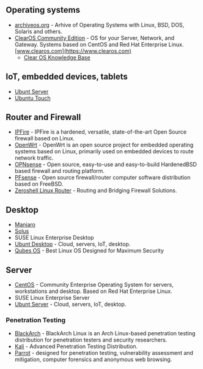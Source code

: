 
## Operating systems

- [archiveos.org](https://archiveos.org) - Arhive of Operating Systems with Linux, BSD, DOS, Solaris and others.
- [ClearOS Community Edition](https://www.clearos.com/clearfoundation/software/clearos-downloads) - OS for your Server, Network, and Gateway. Systems based on CentOS and Red Hat Enterprise Linux. [www.clearos.com](https://www.clearos.com)
  - [Clear OS Knowledge Base](https://documentation.clearos.com/index:kb)

## IoT, embedded devices, tablets
- [Ubunt Server](https://ubuntu.com)
- [Ubuntu Touch](https://ubuntu-touch.io/get-ubuntu-touch)

## Router and Firewall
- [IPFire](https://www.ipfire.org/) - IPFire is a hardened, versatile, state-of-the-art Open Source firewall based on Linux.
- [OpenWrt](https://openwrt.org/) - OpenWrt is an open source project for embedded operating systems based on Linux, primarily used on embedded devices to route network traffic.
- [OPNsense](https://opnsense.org/) - Open source, easy-to-use and easy-to-build HardenedBSD based firewall and routing platform. 
- [PFsense](https://www.pfsense.org) - Open source firewall/router computer software distribution based on FreeBSD.
- [Zeroshell Linux Router](https://zeroshell.org/) - Routing and Bridging Firewall Solutions.

## Desktop
- [Manjaro](https://manjaro.org/)
- [Solus](https://getsol.us/home/)
- SUSE Linux Enterprise Desktop
- [Ubunt Desktop](https://ubuntu.com/) - Cloud, servers, IoT, desktop.
- [Qubes OS](https://www.qubes-os.org/downloads/) - Best Linux OS Designed for Maximum Security

## Server
- [CentOS](https://www.centos.org/) - Community Enterprise Operating System for servers, workstations and desktop. Based on Red Hat Enterprise Linux.
- SUSE Linux Enterprise Server
- [Ubunt Server](https://ubuntu.com) - Cloud, servers, IoT, desktop.

### Penetration Testing
- [BlackArch](https://www.blackarch.org/) - BlackArch Linux is an Arch Linux-based penetration testing distribution for penetration testers and security researchers.
- [Kali](https://www.kali.org/) - Advanced Penetration Testing Distribution.
- [Parrot](https://www.parrotsec.org/) - designed for penetration testing, vulnerability assessment and mitigation, computer forensics and anonymous web browsing. 

